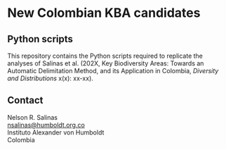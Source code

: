 # New Colombian KBA candidates

## Python scripts

This repository contains the Python scripts required to replicate the analyses of Salinas et al. (202X, Key Biodiversity Areas: Towards an Automatic Delimitation Method, and its Application in Colombia, *Diversity and Distributions* x(x): xx-xx).

## Contact

Nelson R. Salinas  
nsalinas@humboldt.org.co  
Instituto Alexander von Humboldt  
Colombia


